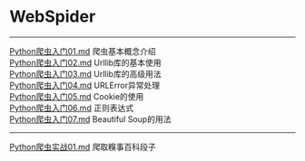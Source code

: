 # WebSpider

- - -

[Python爬虫入门01.md](Python爬虫入门01.md) 爬虫基本概念介绍  
[Python爬虫入门02.md](Python爬虫入门02.md) Urllib库的基本使用   
[Python爬虫入门03.md](Python爬虫入门03.md) Urllib库的高级用法    
[Python爬虫入门04.md](Python爬虫入门04.md) URLError异常处理    
[Python爬虫入门05.md](Python爬虫入门05.md) Cookie的使用    
[Python爬虫入门06.md](Python爬虫入门06.md) 正则表达式    
[Python爬虫入门07.md](Python爬虫入门07.md) Beautiful Soup的用法    

- - -

[Python爬虫实战01.md](Python爬虫实战01.md) 爬取糗事百科段子    
